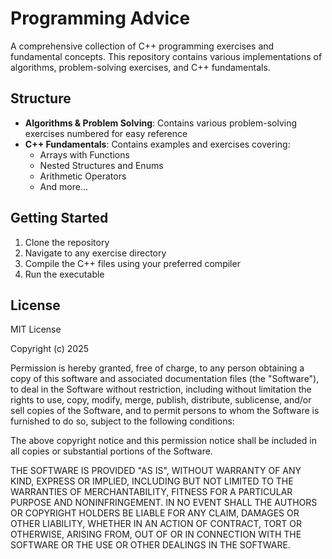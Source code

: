 # Programming Advice

A comprehensive collection of C++ programming exercises and fundamental concepts. This repository contains various implementations of algorithms, problem-solving exercises, and C++ fundamentals.

## Structure

- **Algorithms & Problem Solving**: Contains various problem-solving exercises numbered for easy reference
- **C++ Fundamentals**: Contains examples and exercises covering:
  - Arrays with Functions
  - Nested Structures and Enums
  - Arithmetic Operators
  - And more...

## Getting Started

1. Clone the repository
2. Navigate to any exercise directory
3. Compile the C++ files using your preferred compiler
4. Run the executable

## License

MIT License

Copyright (c) 2025

Permission is hereby granted, free of charge, to any person obtaining a copy
of this software and associated documentation files (the "Software"), to deal
in the Software without restriction, including without limitation the rights
to use, copy, modify, merge, publish, distribute, sublicense, and/or sell
copies of the Software, and to permit persons to whom the Software is
furnished to do so, subject to the following conditions:

The above copyright notice and this permission notice shall be included in all
copies or substantial portions of the Software.

THE SOFTWARE IS PROVIDED "AS IS", WITHOUT WARRANTY OF ANY KIND, EXPRESS OR
IMPLIED, INCLUDING BUT NOT LIMITED TO THE WARRANTIES OF MERCHANTABILITY,
FITNESS FOR A PARTICULAR PURPOSE AND NONINFRINGEMENT. IN NO EVENT SHALL THE
AUTHORS OR COPYRIGHT HOLDERS BE LIABLE FOR ANY CLAIM, DAMAGES OR OTHER
LIABILITY, WHETHER IN AN ACTION OF CONTRACT, TORT OR OTHERWISE, ARISING FROM,
OUT OF OR IN CONNECTION WITH THE SOFTWARE OR THE USE OR OTHER DEALINGS IN THE
SOFTWARE.
